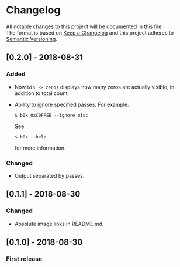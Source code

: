 # Changelog
All notable changes to this project will be documented in this file.    
The format is based on [Keep a Changelog](http://keepachangelog.com/en/1.0.0/)
and this project adheres to [Semantic Versioning](http://semver.org/spec/v2.0.0.html).

## [0.2.0] - 2018-08-31
### Added
- Now `bin -> zeros` displays how many zeros are actually visible, in addition to total count.
- Ability to ignore specified passes. For example:
  ```console
  $ b0x 0xC0FFEE --ignore misc
  ```
  
  See

  ```console
  $ b0x --help
  ```
  
  for more information.

### Changed
- Output separated by passes.

## [0.1.1] - 2018-08-30
### Changed
- Absolute image links in README.md.

## [0.1.0] - 2018-08-30
### First release
